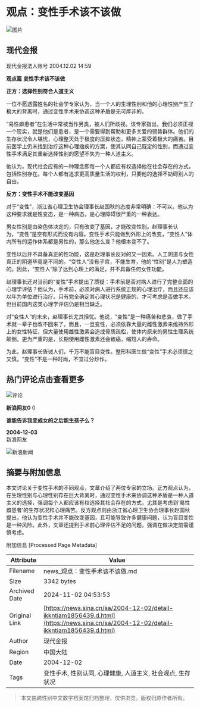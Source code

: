 # 观点：变性手术该不该做

![图片](//n.sinaimg.cn/sinakd10200/360/w180h180/20231128/3b24-6df10b84073067dce3c1f59832122b0e.jpg)

## 现代金报
现代金报法人账号 2004.12.02 14:59

**观点篇** **变性手术该不该做**

**正方：选择性别符合人道主义**

一位不愿透露姓名的社会学专家认为，当一个人的生理性别和他的心理性别产生了极大的背离时，通过变性手术来协调这种矛盾是无可厚非的。

“易性癖患者”在生活中常被当作另类，被人们所歧视。该专家指出，我们必须正视一个现实，就是他们是患者，是一个需要得到帮助和更多关爱的弱势群体。他们的生存状况令人堪忧，心理整天处于极度的压抑状态，精神上蒙受着极大的痛苦。目前医学上仍未找到治疗这种心理痼疾的方案，使其认同自己既定的性别，而通过变性手术满足其重新选择性别的愿望不失为一种人道主义。

他认为，现代社会应有的一种理念即每一个人都应有权选择他在社会存在的方式，包括性别存在。每个人都有追求更高质量生活的权利，只要他的选择不妨碍别人的自由。

**反方：变性手术不能改变基因**

对于“变性”，浙江省心理卫生协会理事长赵国秋的态度非常明确：不可以。他认为这种要求就是性变态，是一种病态，是心理障碍很严重的一种表达。

男女性别是由染色体决定的，只有改变了基因，才能改变性别。赵理事长认为，“变性”是空有形式而没有内容。变性手术只能做到外形上的改变，“变性人”体内所有的运作体系都是男性的，那么他怎么变？他根本变不了。

变性以后并不具备真正的性功能，这是赵理事长反对的又一因素。人工阴道与女性真正的阴道毕竟是不同的。“变性人”没有子宫，不能生育，他的“性别”是人为塑造的。因此，“变性人”除了达到心理上的满足，并不具备任何女性功能。

赵理事长还对当前的“变性”手术提出了质疑：手术前是否对病人进行了完整全面的心理学评估？他认为，手术前，必须对病人进行系统正规的心理治疗，而且还应该以年为单位进行治疗。只有完全确定其心理状况是健康的，才可考虑是否做手术。但目前国内这类心理学评估仍是相当缺乏。

对“变性人”的未来，赵理事长尤其担忧。他说，“变性”是一种痛苦和悲哀，做了手术就一辈子也改不回来了。而且，一旦变性，必须依靠大量的雌性激素来维持外形上的女性特征，但大量使用雌性激素会造成骨质疏松，使体内原来的男性生理系统颠倒。更为严重的是，长期使用雌性激素还会致癌，缩短人的寿命。

为此，赵理事长告诫人们，千万不能盲目变性。整形科医生做“变性”手术必须慎之又慎，“变性”不是一种时尚，不宜过分炒作。

## 热门评论点击查看更多

![评论](https://tp3.sinaimg.cn/1392597202/50/0/1)

**新浪网友0** 0

**谁能告诉我变成女的之后能生孩子么？**

**2004-12-03**  
新浪网友

![新浪新闻](https://n.sinaimg.cn/default/80905340/20200331/sinalogo.png)

## 摘要与附加信息

<!-- tcd_abstract -->
本文讨论关于变性手术的不同观点，文章介绍了两位专家的立场。正方观点认为，在生理性别与心理性别存在巨大背离时，通过变性手术来协调这种矛盾是一种人道主义的选择，强调每个人都应该有权选择其社会存在的方式，尤其是考虑到‘易性癖患者’的生存状况和心理痛苦。反方观点则由浙江省心理卫生协会理事长赵国秋提出，他认为变性手术并不能改变基因，且可能导致许多健康问题，认为盲目变性是一种风险。此外，文章还提到手术前心理评估不足的问题，强调在做决定前需谨慎考虑。
<!-- tcd_abstract_end -->

附加信息 [Processed Page Metadata]

| Attribute       | Value                                  |
|-----------------|----------------------------------------|
| Filename        | news_观点：变性手术该不该做.md                             |
| Size            | 3342 bytes                           |
| Archived Date   | 2024-11-02 04:53:53                             |
| Original Link   | [https://news.sina.cn/sa/2004-12-02/detail-ikkntiam1856439.d.html](https://news.sina.cn/sa/2004-12-02/detail-ikkntiam1856439.d.html)                       |
| Author          | 现代金报                               |
| Region          | 中国大陆                               |
| Date            | 2004-12-02                                 |
| Tags            | 变性手术, 性别认同, 心理健康, 人道主义, 社会观点, 生存状况                                 |
>
> 本文由跨性别中文数字档案馆归档整理，仅供浏览。版权归原作者所有。
>